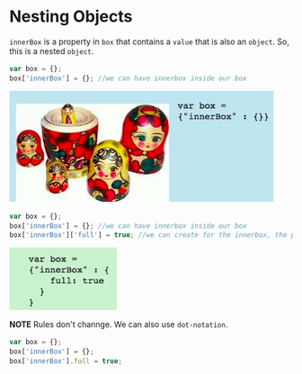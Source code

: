 # Nesting Objects

`innerBox` is a property in `box` that contains a `value` that is also an `object`. So, this is a nested `object`.

```js
var box = {};
box['innerBox'] = {}; //we can have innerbox inside our box
```
![nesting-objects1](../nesting-objects1.png) 

```js
var box = {};
box['innerBox'] = {}; //we can have innerbox inside our box
box['innerBox']['full'] = true; //we can create for the innerbox, the property - full : true
```
![nesting-objects2](../nesting-objects2.png) 

**NOTE** Rules don't channge. We can also use `dot-notation`.

```js
var box = {};
box['innerBox'] = {}; 
box['innerBox'].full = true;
```






